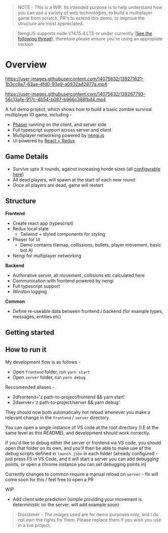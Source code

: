 > NOTE - This is a WIP. Its intended purpose is to help understand how you can use a variety of web technologies, to build a multiplayer game from scratch.
>  PR's to extend this demo, or improve the structure are most appreciated.

> NengiJS supports node V14.15.4 LTS or under currently ([See the following thread](https://discord.com/channels/429705662944247810/429711247513223190/803290730235166790)), therefore
> please ensure you're using an appropiate version

# Overview


https://user-images.githubusercontent.com/14075632/139271621-1b3cc9a7-63ae-4fd0-93e9-a0932a42877a.mp4

https://user-images.githubusercontent.com/14075632/139267793-56c13afe-917c-4b54-b087-b966c388fb44.mp4


A full demo project, which shows how to build a basic zombie survival multiplayer IO game, including -

- [Phaser](https://phaser.io/) running on the client, and server side
- Full typescript support across server and client
- Mutliplayer networking powered by [nengi.js](https://www.npmjs.com/package/nengi)
- UI powered by [React + Redux](https://reactjs.org/docs/create-a-new-react-app.html)

## Game Details

- Survive upto X rounds, against increasing horde sizes (all [configurable here](https://github.com/TomYeoman/2d-zombie-survival-io-demo/blob/main/server/src/config/zombie_config.ts#L3))
- All dead players, will spawn at the start of each new round
- Once all players are dead, game will restart

## Structure

**Frontend**
- Create react app (typescript)
- Redux local state
  - Tailwind + styled components for styling
- Phaser for UI
  - Demo contains tilemap, collissions, bullets, player movement, basic bot AI
- Nengi for multiplayer networking

**Backend**
- Authorative server, all movement, collisions etc calculated here
- Communication with frontend powered by nengi
- Full typescript support
- Winston logging

**Common**
- Define re-useable data between frontend / backend (for example types, messages, entities etc)
## Getting started

## How to run it

My development flow is as follows -
- Open `frontend` folder, run `yarn start`
- Open `server` folder, run `yarn debug`

Reccomended aliases -

- 2dfrontend='z path-to-project/frontend && yarn start'
- 2dserver='z path-to-project/server && yarn debug'

They should now both automatically hot reload whenever you make a relevant change in the `frontend` / `server` directory.

You can open a single instance of VS code at the root directory (I.E at the same level as this README), and development should work correctly.

If you'd like to debug either the server or frontend via VS code, you should open that folder on its own, and you'll then be able to make use of the debug scripts defined in `launch.json` in each folder (already configured - just press F5 in VS Code, and it will start a server you can add debugging points, or open a chrome instance you can set debugging points in)

Currently changes to common require a manual reload on `server` - fix will come soon for this / feel free to open a PR

WIP
- Add client side prediction (simple providing your movement is deterministic on the server, will add example soon)

> Disclaimer - The images used are for demo purposes only, and I do not own the rights for them. Please replace them if you wish you use in a live project.
